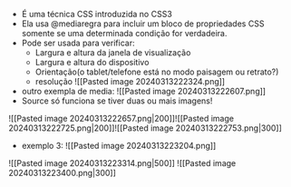 - É uma técnica CSS introduzida no CSS3
- Ela usa @mediaregra para incluir um bloco de propriedades CSS somente se uma determinada condição for verdadeira.
- Pode ser usada para verificar:
	- Largura e altura da janela de visualização
	- Largura e altura do dispositivo
	- Orientação(o tablet/telefone está no modo paisagem ou retrato?)
	- resolução
![[Pasted image 20240313222324.png]]
- outro exempla de media:
![[Pasted image 20240313222607.png]]
- Source só funciona se tiver duas ou mais imagens!

![[Pasted image 20240313222657.png|200]]![[Pasted image 20240313222725.png|200]]![[Pasted image 20240313222753.png|300]]
- exemplo 3:
![[Pasted image 20240313223204.png]]

![[Pasted image 20240313223314.png|500]]
![[Pasted image 20240313223400.png|300]]



